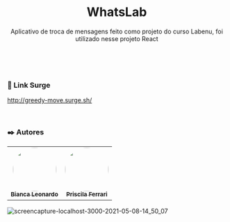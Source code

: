 <h1 align='center'>WhatsLab</h1>
<p align='center'>Aplicativo de troca de mensagens feito como projeto do curso Labenu, foi utilizado nesse projeto React</p>
<br /><br />

<br />

### :rocket: Link Surge 

http://greedy-move.surge.sh/

<br />

### :black_nib: Autores 
<table>
  <tr>
    <td align="center"><a href="https://github.com/Biancasleonardo"><img style="border-radius: 50%;" src="https://avatars.githubusercontent.com/u/61589574?v=4" width="100px;" alt=""/><br /><sub><b>Bianca Leonardo</b></sub></a><br />
    <td align="center"><a href="https://github.com/priscilaferrari"><img style="border-radius: 50%;" src="https://avatars.githubusercontent.com/u/81268269?v=4" width="100px;" alt=""/><br /><sub><b>Priscila Ferrari</b></sub></a><br />
  </tr>
</table>

![screencapture-localhost-3000-2021-05-08-14_50_07](https://user-images.githubusercontent.com/61589574/117548705-c704aa80-b00c-11eb-9019-64eb7d42d1ee.png)
